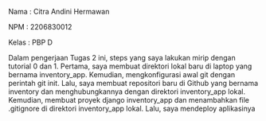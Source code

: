Nama    : Citra Andini Hermawan

NPM     : 2206830012

Kelas   : PBP D

Dalam pengerjaan Tugas 2 ini, steps yang saya lakukan mirip dengan tutorial 0 dan 1.
Pertama, saya membuat direktori lokal baru di laptop yang bernama inventory_app. Kemudian, mengkonfigurasi awal git dengan perintah git init.
Lalu, saya membuat repositori baru di Github yang bernama inventory dan menghubungkannya dengan direktori inventory_app lokal.
Kemudian, membuat proyek django inventory_app dan menambahkan file .gitignore di direktori inventory_app lokal. Lalu, saya mendeploy aplikasinya
